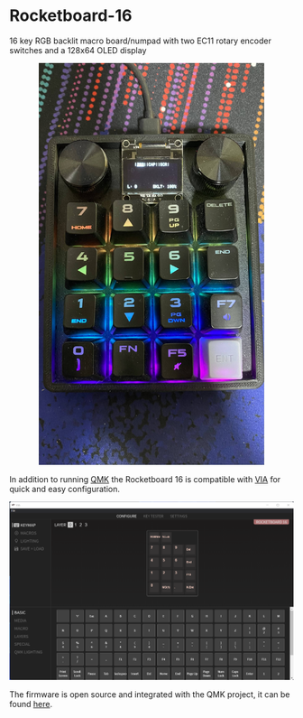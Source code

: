 # Rocketboard-16
 16 key RGB backlit macro board/numpad with two EC11 rotary encoder switches and a 128x64 OLED display
 
 <p align="center">
 <img src="https://github.com/fl3tching101/Rocketboard-16/blob/master/media/Rocketboard_Github_Shot.jpg" width="400"/>
 </p>

In addition to running [QMK](https://qmk.fm/) the Rocketboard 16 is compatible with [VIA](https://caniusevia.com/) for quick and easy configuration.
<p align="center">
<img src="https://github.com/fl3tching101/Rocketboard-16/blob/master/media/Rocketboard_via_compat.png" width="600"/>
</p>
 
The firmware is open source and integrated with the QMK project, it can be found [here](https://github.com/qmk/qmk_firmware/tree/master/keyboards/rocketboard_16).

